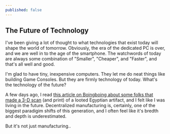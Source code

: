 ```yaml
---
published: false
---
```


## The Future of Technology

I've been giving a lot of thought to what technologies that exist today will shape the world of tomorrow. Obviously, the era of the dedicated PC is over, and we are well in to the age of the smartphone. The watchwords of today are always some combination of "Smaller", "Cheaper", and "Faster", and that's all well and good. 

I'm glad to have tiny, inexpensive computers. They let me do neat things like building Game Consoles. But they are firmly technology of today. What's the technology of the future? 

A few days ago, I read [this article on Boingboing about some folks that made a 3-D scan](http://boingboing.net/2016/02/23/scanning-artists-de-loot-stole.html) (and print) of a looted Egyptian artifact, and I felt like I was living in the future. Decentralized manufacturing is, certainly, one of the biggest paradigim shifts of this generation, and I often feel like it's bredth and depth is underestimated. 

But it's not just manufacturing..